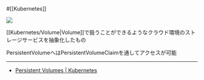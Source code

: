  #[[Kubernetes]]

![](https://github.com/kubernetes/community/raw/master/icons/png/resources/labeled/pv-128.png)

[[Kubernetes/Volume|Volume]]で扱うことができるようなクラウド環境のストレージサービスを抽象化したもの

PersistentVolumeへはPersistentVolumeClaimを通してアクセスが可能

---

- [Persistent Volumes | Kubernetes](https://kubernetes.io/docs/concepts/storage/persistent-volumes/)